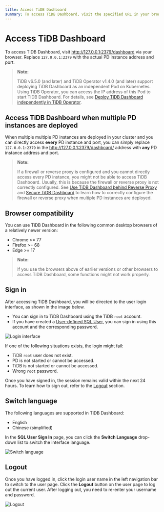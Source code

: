 ```yaml
---
title: Access TiDB Dashboard
summary: To access TiDB Dashboard, visit the specified URL in your browser. For multiple PD instances, replace the address with any PD instance address and port. Use Chrome, Firefox, or Edge browsers of newer versions. Sign in with the TiDB root account or a user-defined SQL user. The session remains valid for 24 hours. Switch between English and Chinese languages. To log out, click the user name and then the Logout button.
---
```


# Access TiDB Dashboard

To access TiDB Dashboard, visit <http://127.0.0.1:2379/dashboard> via your browser. Replace `127.0.0.1:2379` with the actual PD instance address and port.

> **Note:**
>
> TiDB v6.5.0 (and later) and TiDB Operator v1.4.0 (and later) support deploying TiDB Dashboard as an independent Pod on Kubernetes. Using TiDB Operator, you can access the IP address of this Pod to start TiDB Dashboard. For details, see [Deploy TiDB Dashboard independently in TiDB Operator](https://docs.pingcap.com/tidb-in-kubernetes/dev/get-started#deploy-tidb-dashboard-independently).

## Access TiDB Dashboard when multiple PD instances are deployed

When multiple multiple PD instances are deployed in your cluster and you can directly access **every** PD instance and port, you can simply replace `127.0.0.1:2379` in the <http://127.0.0.1:2379/dashboard/> address with **any** PD instance address and port.

> **Note:**
>
> If a firewall or reverse proxy is configured and you cannot directly access every PD instance, you might not be able to access TiDB Dashboard. Usually, this is because the firewall or reverse proxy is not correctly configured. See [Use TiDB Dashboard behind Reverse Proxy](/dashboard/dashboard-ops-reverse-proxy.md) and [Secure TiDB Dashboard](/dashboard/dashboard-ops-security.md) to learn how to correctly configure the firewall or reverse proxy when multiple PD instances are deployed.

## Browser compatibility

You can use TiDB Dashboard in the following common desktop browsers of a relatively newer version:

- Chrome >= 77
- Firefox >= 68
- Edge >= 17

> **Note:**
>
> If you use the browsers above of earlier versions or other browsers to access TiDB Dashboard, some functions might not work properly.

## Sign in

After accessing TiDB Dashboard, you will be directed to the user login interface, as shown in the image below.

- You can sign in to TiDB Dashboard using the TiDB `root` account.
- If you have created a [User-defined SQL User](/dashboard/dashboard-user.md), you can sign in using this account and the corresponding password.

![Login interface](https://docs-download.pingcap.com/media/images/docs/dashboard/dashboard-access-login.png)

If one of the following situations exists, the login might fail:

- TiDB `root` user does not exist.
- PD is not started or cannot be accessed.
- TiDB is not started or cannot be accessed.
- Wrong `root` password.

Once you have signed in, the session remains valid within the next 24 hours. To learn how to sign out, refer to the [Logout](#logout) section.

## Switch language

The following languages are supported in TiDB Dashboard:

- English
- Chinese (simplified)

In the **SQL User Sign In** page, you can click the **Switch Language** drop-down list to switch the interface language.

![Switch language](https://docs-download.pingcap.com/media/images/docs/dashboard/dashboard-access-switch-language.png)

## Logout

Once you have logged in, click the login user name in the left navigation bar to switch to the user page. Click the **Logout** button on the user page to log out the current user. After logging out, you need to re-enter your username and password.

![Logout](https://docs-download.pingcap.com/media/images/docs/dashboard/dashboard-access-logout.png)
